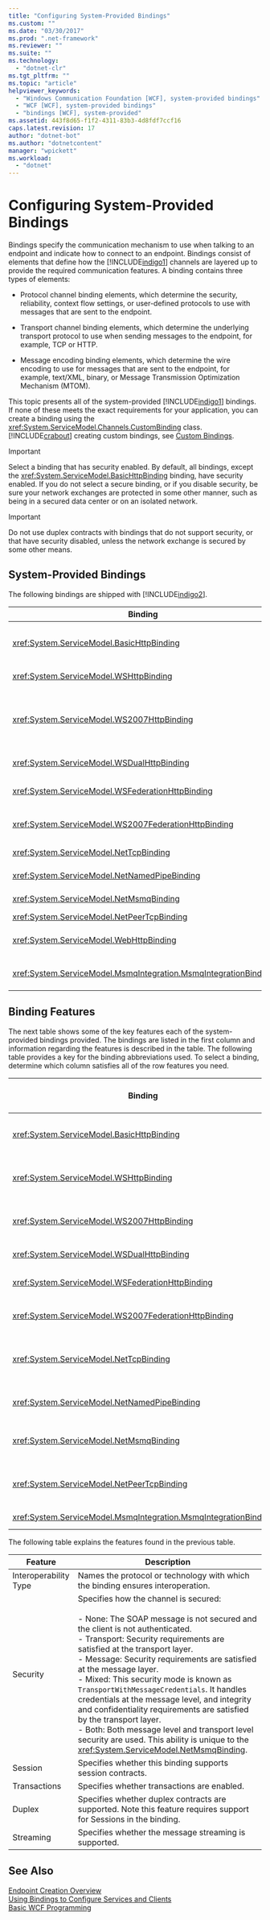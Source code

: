 ```yaml
---
title: "Configuring System-Provided Bindings"
ms.custom: ""
ms.date: "03/30/2017"
ms.prod: ".net-framework"
ms.reviewer: ""
ms.suite: ""
ms.technology: 
  - "dotnet-clr"
ms.tgt_pltfrm: ""
ms.topic: "article"
helpviewer_keywords: 
  - "Windows Communication Foundation [WCF], system-provided bindings"
  - "WCF [WCF], system-provided bindings"
  - "bindings [WCF], system-provided"
ms.assetid: 443f8d65-f1f2-4311-83b3-4d8fdf7ccf16
caps.latest.revision: 17
author: "dotnet-bot"
ms.author: "dotnetcontent"
manager: "wpickett"
ms.workload: 
  - "dotnet"
---
```

# Configuring System-Provided Bindings
Bindings specify the communication mechanism to use when talking to an endpoint and indicate how to connect to an endpoint. Bindings consist of elements that define how the [!INCLUDE[indigo1](../../../../includes/indigo1-md.md)] channels are layered up to provide the required communication features. A binding contains three types of elements:  
  
-   Protocol channel binding elements, which determine the security, reliability, context flow settings, or user-defined protocols to use with messages that are sent to the endpoint.  
  
-   Transport channel binding elements, which determine the underlying transport protocol to use when sending messages to the endpoint, for example, TCP or HTTP.  
  
-   Message encoding binding elements, which determine the wire encoding to use for messages that are sent to the endpoint, for example, text/XML, binary, or Message Transmission Optimization Mechanism (MTOM).  
  
 This topic presents all of the system-provided [!INCLUDE[indigo1](../../../../includes/indigo1-md.md)] bindings. If none of these meets the exact requirements for your application, you can create a binding using the <xref:System.ServiceModel.Channels.CustomBinding> class. [!INCLUDE[crabout](../../../../includes/crabout-md.md)] creating custom bindings, see [Custom Bindings](../../../../docs/framework/wcf/extending/custom-bindings.md).  
  
> [!IMPORTANT]
>  Select a binding that has security enabled. By default, all bindings, except the <xref:System.ServiceModel.BasicHttpBinding> binding, have security enabled. If you do not select a secure binding, or if you disable security, be sure your network exchanges are protected in some other manner, such as being in a secured data center or on an isolated network.  
  
> [!IMPORTANT]
>  Do not use duplex contracts with bindings that do not support security, or that have security disabled, unless the network exchange is secured by some other means.  
  
## System-Provided Bindings  
 The following bindings are shipped with [!INCLUDE[indigo2](../../../../includes/indigo2-md.md)].  
  
|Binding|Configuration Element|Description|  
|-------------|---------------------------|-----------------|  
|<xref:System.ServiceModel.BasicHttpBinding>|[\<basicHttpBinding>](../../../../docs/framework/configure-apps/file-schema/wcf/basichttpbinding.md)|A binding that is suitable for communicating with WS-Basic Profile conformant Web services, for example, ASP.NET Web services (ASMX)-based services. This binding uses HTTP as the transport and text/XML as the default message encoding.|  
|<xref:System.ServiceModel.WSHttpBinding>|[\<wsHttpBinding>](../../../../docs/framework/configure-apps/file-schema/wcf/wshttpbinding.md)|A secure and interoperable binding that is suitable for non-duplex service contracts.|  
|<xref:System.ServiceModel.WS2007HttpBinding>|[\<ws2007HttpBinding>](../../../../docs/framework/configure-apps/file-schema/wcf/ws2007httpbinding.md)|A secure and interoperable binding that provides support for the correct versions of the <xref:System.ServiceModel.WSHttpBinding.Security%2A>, <xref:System.ServiceModel.ReliableSession>, and <xref:System.ServiceModel.WSHttpBindingBase.TransactionFlow%2A> binding elements.|  
|<xref:System.ServiceModel.WSDualHttpBinding>|[\<wsDualHttpBinding>](../../../../docs/framework/configure-apps/file-schema/wcf/wsdualhttpbinding.md)|A secure and interoperable binding that is suitable for duplex service contracts or communication through SOAP intermediaries.|  
|<xref:System.ServiceModel.WSFederationHttpBinding>|[\<wsFederationHttpBinding>](../../../../docs/framework/configure-apps/file-schema/wcf/wsfederationhttpbinding.md)|A secure and interoperable binding that supports the WS-Federation protocol, enabling organizations that are in a federation to efficiently authenticate and authorize users.|  
|<xref:System.ServiceModel.WS2007FederationHttpBinding>|[\<ws2007FederationHttpBinding>](../../../../docs/framework/configure-apps/file-schema/wcf/ws2007federationhttpbinding.md)|A secure and interoperable binding that derives from <xref:System.ServiceModel.WS2007HttpBinding> and supports federated security.|  
|<xref:System.ServiceModel.NetTcpBinding>|[\<netTcpBinding>](../../../../docs/framework/configure-apps/file-schema/wcf/nettcpbinding.md)|A secure and optimized binding suitable for cross-machine communication between [!INCLUDE[indigo2](../../../../includes/indigo2-md.md)] applications.|  
|<xref:System.ServiceModel.NetNamedPipeBinding>|[\<netNamedPipeBinding>](../../../../docs/framework/configure-apps/file-schema/wcf/netnamedpipebinding.md)|A secure, reliable, optimized binding that is suitable for on-machine communication between [!INCLUDE[indigo2](../../../../includes/indigo2-md.md)] applications.|  
|<xref:System.ServiceModel.NetMsmqBinding>|[\<netMsmqBinding>](../../../../docs/framework/configure-apps/file-schema/wcf/netmsmqbinding.md)|A queued binding that is suitable for cross-machine communication between [!INCLUDE[indigo2](../../../../includes/indigo2-md.md)] applications.|  
|<xref:System.ServiceModel.NetPeerTcpBinding>|[\<netPeerTcpBinding>](../../../../docs/framework/configure-apps/file-schema/wcf/netpeertcpbinding.md)|A binding that enables secure, multi-machine communication.|  
|<xref:System.ServiceModel.WebHttpBinding>|[\<webHttpBinding>](../../../../docs/framework/configure-apps/file-schema/wcf/webhttpbinding.md)|A binding used to configure endpoints for [!INCLUDE[indigo2](../../../../includes/indigo2-md.md)] Web services that are exposed through HTTP requests instead of SOAP messages.|  
|<xref:System.ServiceModel.MsmqIntegration.MsmqIntegrationBinding>|[\<msmqIntegrationBinding>](../../../../docs/framework/configure-apps/file-schema/wcf/msmqintegrationbinding.md)|A binding that is suitable for cross-machine communication between a [!INCLUDE[indigo2](../../../../includes/indigo2-md.md)] application and existing Message Queuing (also known as MSMQ) applications.|  
  
## Binding Features  
 The next table shows some of the key features each of the system-provided bindings provided. The bindings are listed in the first column and information regarding the features is described in the table. The following table provides a key for the binding abbreviations used. To select a binding, determine which column satisfies all of the row features you need.  
  
|Binding|Interoperability|Mode of Security (Default)|Session<br /><br /> (Default)|Transactions|Duplex|  
|-------------|----------------------|----------------------------------|-----------------------------|------------------|------------|  
|<xref:System.ServiceModel.BasicHttpBinding>|Basic Profile 1.1|(None), Transport, Message, Mixed|None, (None)|(None)|n/a|  
|<xref:System.ServiceModel.WSHttpBinding>|WS|None, Transport, (Message), Mixed|(None), Transport, Reliable Session|(None), Yes|n/a|  
|<xref:System.ServiceModel.WS2007HttpBinding>|WS-Security, WS-Trust, WS-SecureConversation, WS-SecurityPolicy|None, Transport, (Message), Mixed|(None), Transport, Reliable Session|(None), Yes|n/a|  
|<xref:System.ServiceModel.WSDualHttpBinding>|WS|None, (Message)|(Reliable Session)|(None), Yes|Yes|  
|<xref:System.ServiceModel.WSFederationHttpBinding>|WS-Federation|None, (Message), Mixed|(None), Reliable Session|(None), Yes|No|  
|<xref:System.ServiceModel.WS2007FederationHttpBinding>|WS-Federation|None, (Message), Mixed|(None), Reliable Session|(None), Yes|No|  
|<xref:System.ServiceModel.NetTcpBinding>|.NET|None, (Transport), Message,<br /><br /> Mixed|Reliable Session, (Transport)|(None), Yes|Yes|  
|<xref:System.ServiceModel.NetNamedPipeBinding>|.NET|None,<br /><br /> (Transport)|None, (Transport)|(None), Yes|Yes|  
|<xref:System.ServiceModel.NetMsmqBinding>|.NET|None, Message, (Transport), Both|(None)|(None), Yes|No|  
|<xref:System.ServiceModel.NetPeerTcpBinding>|Peer|None, Message, (Transport), Mixed|(None)|(None)|Yes|  
|<xref:System.ServiceModel.MsmqIntegration.MsmqIntegrationBinding>|MSMQ|None, (Transport)|(None)|(None), Yes|n/a|  
  
 The following table explains the features found in the previous table.  
  
|Feature|Description|  
|-------------|-----------------|  
|Interoperability Type|Names the protocol or technology with which the binding ensures interoperation.|  
|Security|Specifies how the channel is secured:<br /><br /> -   None: The SOAP message is not secured and the client is not authenticated.<br />-   Transport: Security requirements are satisfied at the transport layer.<br />-   Message: Security requirements are satisfied at the message layer.<br />-   Mixed: This security mode is known as `TransportWithMessageCredentials`. It handles credentials at the message level, and integrity and confidentiality requirements are satisfied by the transport layer.<br />-   Both: Both message level and transport level security are used. This ability is unique to the <xref:System.ServiceModel.NetMsmqBinding>.|  
|Session|Specifies whether this binding supports session contracts.|  
|Transactions|Specifies whether transactions are enabled.|  
|Duplex|Specifies whether duplex contracts are supported. Note this feature requires support for Sessions in the binding.|  
|Streaming|Specifies whether the message streaming is supported.|  
  
## See Also  
 [Endpoint Creation Overview](../../../../docs/framework/wcf/endpoint-creation-overview.md)  
 [Using Bindings to Configure Services and Clients](../../../../docs/framework/wcf/using-bindings-to-configure-services-and-clients.md)  
 [Basic WCF Programming](../../../../docs/framework/wcf/basic-wcf-programming.md)
